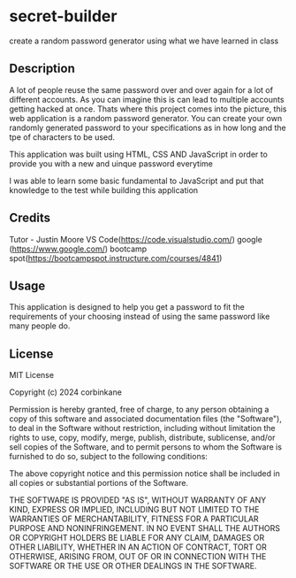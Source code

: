 # secret-builder
create a random password generator using what we have learned in class

## Description
A lot of people reuse the same password over and over again for a lot of different accounts. As you can imagine this is can lead to multiple accounts getting hacked at once. Thats where this project comes into the picture, this web application is a random password generator. You can create your own randomly generated password to your specifications as in how long and the tpe of characters to be used.

This application was built using HTML, CSS AND JavaScript in order to provide you with a new and uinque password everytime

I was able to learn some basic fundamental to JavaScript and put that knowledge to the test while building this application
## Credits
Tutor - Justin Moore
VS Code(https://code.visualstudio.com/)
google (https://www.google.com/)
bootcamp spot(https://bootcampspot.instructure.com/courses/4841)
## Usage
This application is designed to help you get a password to fit the requirements of your choosing instead of using the same password like many people do.

## License
MIT License

Copyright (c) 2024 corbinkane

Permission is hereby granted, free of charge, to any person obtaining a copy
of this software and associated documentation files (the "Software"), to deal
in the Software without restriction, including without limitation the rights
to use, copy, modify, merge, publish, distribute, sublicense, and/or sell
copies of the Software, and to permit persons to whom the Software is
furnished to do so, subject to the following conditions:

The above copyright notice and this permission notice shall be included in all
copies or substantial portions of the Software.

THE SOFTWARE IS PROVIDED "AS IS", WITHOUT WARRANTY OF ANY KIND, EXPRESS OR
IMPLIED, INCLUDING BUT NOT LIMITED TO THE WARRANTIES OF MERCHANTABILITY,
FITNESS FOR A PARTICULAR PURPOSE AND NONINFRINGEMENT. IN NO EVENT SHALL THE
AUTHORS OR COPYRIGHT HOLDERS BE LIABLE FOR ANY CLAIM, DAMAGES OR OTHER
LIABILITY, WHETHER IN AN ACTION OF CONTRACT, TORT OR OTHERWISE, ARISING FROM,
OUT OF OR IN CONNECTION WITH THE SOFTWARE OR THE USE OR OTHER DEALINGS IN THE
SOFTWARE.
